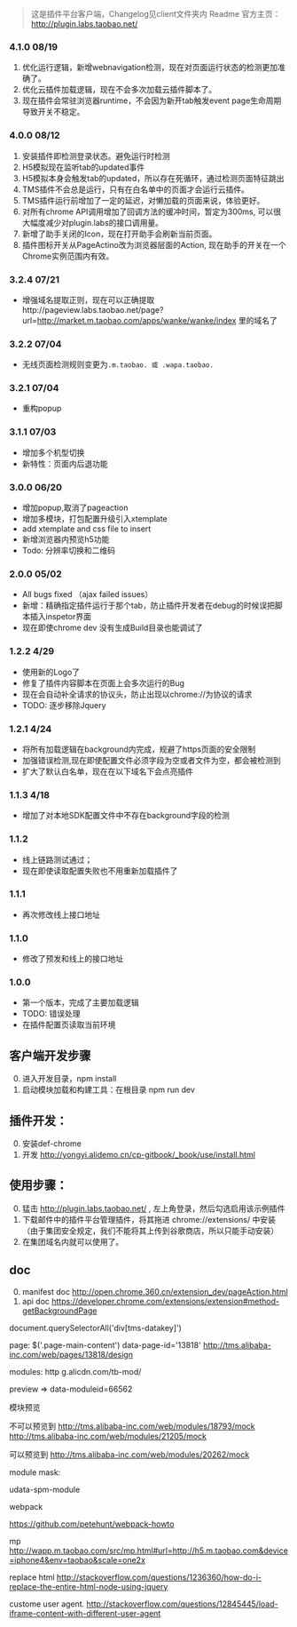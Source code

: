 > 这是插件平台客户端，Changelog见client文件夹内 Readme
> 官方主页： http://plugin.labs.taobao.net/

### 4.1.0 08/19
1. 优化运行逻辑，新增webnavigation检测，现在对页面运行状态的检测更加准确了。
2. 优化云插件加载逻辑，现在不会多次加载云插件脚本了。
3. 现在插件会常驻浏览器runtime，不会因为新开tab触发event page生命周期导致开关不稳定。

### 4.0.0 08/12
1. 安装插件即检测登录状态。避免运行时检测
2. H5模拟现在监听tab的updated事件
3. H5模拟本身会触发tab的updated，所以存在死循环，通过检测页面特征跳出
4. TMS插件不会总是运行，只有在白名单中的页面才会运行云插件。
5. TMS插件运行前增加了一定的延迟，对懒加载的页面来说，体验更好。
6. 对所有chrome API调用增加了回调方法的缓冲时间，暂定为300ms, 可以很大幅度减少对plugin.labs的接口调用量。
7. 新增了助手关闭的Icon，现在打开助手会刷新当前页面。
8. 插件图标开关从PageActino改为浏览器层面的Action, 现在助手的开关在一个Chrome实例范围内有效。

### 3.2.4 07/21
- 增强域名提取正则，现在可以正确提取http://pageview.labs.taobao.net/page?url=http://market.m.taobao.com/apps/wanke/wanke/index 里的域名了

### 3.2.2 07/04
- 无线页面检测规则变更为`.m.taobao. 或 .wapa.taobao.`


### 3.2.1 07/04
- 重构popup

### 3.1.1 07/03
- 增加多个机型切换
- 新特性：页面内后退功能

### 3.0.0 06/20
- 增加popup,取消了pageaction
- 增加多模块，打包配置升级引入xtemplate
- add xtemplate and css file to insert
- 新增浏览器内预览h5功能
- Todo: 分辨率切换和二维码

### 2.0.0 05/02
- All bugs fixed （ajax failed issues）
- 新增：精确指定插件运行于那个tab，防止插件开发者在debug的时候误把脚本插入inspetor界面
- 现在即使chrome dev 没有生成Build目录也能调试了

### 1.2.2 4/29
- 使用新的Logo了
- 修复了插件内容脚本在页面上会多次运行的Bug
- 现在会自动补全请求的协议头，防止出现以chrome://为协议的请求
- TODO: 逐步移除Jquery

### 1.2.1 4/24
- 将所有加载逻辑在background内完成，规避了https页面的安全限制
- 加强错误检测,现在即使配置文件必须字段为空或者文件为空，都会被检测到
- 扩大了默认白名单，现在在以下域名下会点亮插件

### 1.1.3 4/18
- 增加了对本地SDK配置文件中不存在background字段的检测

### 1.1.2
- 线上链路测试通过；
- 现在即使读取配置失败也不用重新加载插件了


### 1.1.1
- 再次修改线上接口地址


### 1.1.0
- 修改了预发和线上的接口地址


### 1.0.0
- 第一个版本，完成了主要加载逻辑
- TODO: 错误处理
- 在插件配置页读取当前环境





## 客户端开发步骤
0. 进入开发目录，npm install
1. 启动模块加载和构建工具：在根目录 npm run dev

## 插件开发：
0. 安装def-chrome
1. 开发 http://yongyi.alidemo.cn/cp-gitbook/_book/use/install.html

## 使用步骤：
0. 猛击 http://plugin.labs.taobao.net/ , 左上角登录，然后勾选启用该示例插件
1. 下载邮件中的插件平台管理插件，将其拖进 chrome://extensions/ 中安装（由于集团安全规定，我们不能将其上传到谷歌商店，所以只能手动安装）
2. 在集团域名内就可以使用了。

## doc
0. manifest doc http://open.chrome.360.cn/extension_dev/pageAction.html
1. api doc https://developer.chrome.com/extensions/extension#method-getBackgroundPage


document.querySelectorAll('div[tms-datakey]')

page:
$('.page-main-content')
data-page-id='13818'
http://tms.alibaba-inc.com/web/pages/13818/design

modules:
http
g.alicdn.com/tb-mod/

preview =>
data-moduleid=66562


模块预览

不可以预览到
http://tms.alibaba-inc.com/web/modules/18793/mock
http://tms.alibaba-inc.com/web/modules/21205/mock

可以预览到
http://tms.alibaba-inc.com/web/modules/20262/mock


module mask:

udata-spm-module


webpack

https://github.com/petehunt/webpack-howto

mp
http://wapp.m.taobao.com/src/mp.html#url=http://h5.m.taobao.com&device=iphone4&env=taobao&scale=one2x

replace html
http://stackoverflow.com/questions/1236360/how-do-i-replace-the-entire-html-node-using-jquery

custome user agent.
http://stackoverflow.com/questions/12845445/load-iframe-content-with-different-user-agent
